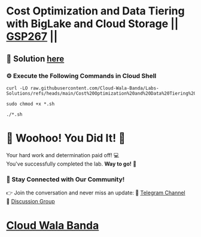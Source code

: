 # Cost Optimization and Data Tiering with BigLake and Cloud Storage || [GSP267](https://www.cloudskillsboost.google/focuses/80700?parent=catalog) ||

## 🔑 Solution [here](https://youtu.be/YSl3uvAFuns)

### ⚙️ Execute the Following Commands in Cloud Shell

```
curl -LO raw.githubusercontent.com/Cloud-Wala-Banda/Labs-Solutions/refs/heads/main/Cost%20Optimization%20and%20Data%20Tiering%20with%20BigLake%20and%20Cloud%20Storage/gsp267.sh

sudo chmod +x *.sh

./*.sh
```

# 🎉 Woohoo! You Did It! 🎉  

Your hard work and determination paid off! 💻  
You've successfully completed the lab. **Way to go!** 🚀

### 💬 Stay Connected with Our Community!  
👉 Join the conversation and never miss an update:  📢 [Telegram Channel](https://t.me/cloudwalabanda)  
👥 [Discussion Group](https://t.me/cloudwalabandachats)  

# [Cloud Wala Banda](https://www.youtube.com/@cloudwalabanda)
